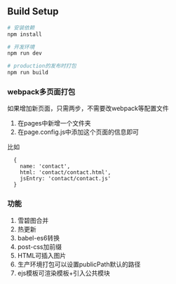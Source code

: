 ## Build Setup

``` bash
# 安装依赖
npm install

# 开发环境
npm run dev

# production的发布时打包
npm run build

```


### webpack多页面打包

如果增加新页面，只需两步，不需要改webpack等配置文件

1. 在pages中新增一个文件夹
2. 在page.config.js中添加这个页面的信息即可

比如
```
  {
    name: 'contact',
    html: 'contact/contact.html',
    jsEntry: 'contact/contact.js'
  }

```

### 功能

1. 雪碧图合并
2. 热更新 
3. babel-es6转换
4. post-css加前缀
5. HTML可插入图片
6. 生产环境打包可以设置publicPath默认的路径
7. ejs模板可渲染模板+引入公共模块